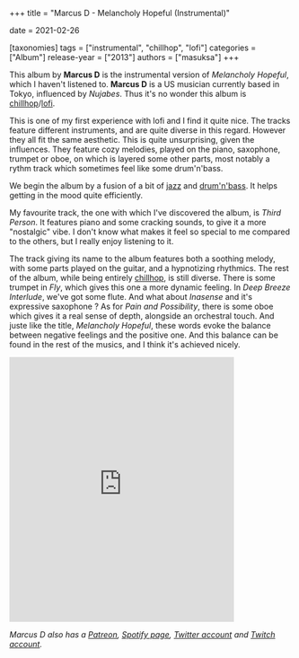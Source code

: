 +++
title = "Marcus D - Melancholy Hopeful (Instrumental)"

date = 2021-02-26

[taxonomies]
tags = ["instrumental", "chillhop", "lofi"]
categories = ["Album"]
release-year = ["2013"]
authors = ["masuksa"]
+++

This album by **Marcus D** is the instrumental version of *Melancholy Hopeful*, which I haven't listened to.
**Marcus D** is a US musician currently based in Tokyo, influenced by *Nujabes*.
Thus it's no wonder this album is [chillhop](/tags/chillhop/)/[lofi](/tags/lofi).

This is one of my first experience with lofi and I find it quite nice.
The tracks feature different instruments, and are quite diverse in this regard.
However they all fit the same aesthetic.
This is quite unsurprising, given the influences.
They feature cozy melodies, played on the piano, saxophone, trumpet or oboe, on which is layered some other parts, most notably a rythm track which sometimes feel like some drum'n'bass.

We begin the album by a fusion of a bit of [jazz](/tags/jazz/) and [drum'n'bass](/tags/drum'n'bass/).
It helps getting in the mood quite efficiently.

My favourite track, the one with which I've discovered the album, is *Third Person*.
It features piano and some cracking sounds, to give it a more "nostalgic" vibe.
I don't know what makes it feel so special to me compared to the others, but I really enjoy listening to it.

The track giving its name to the album features both a soothing melody, with some parts played on the guitar, and a hypnotizing rhythmics.
The rest of the album, while being entirely [chillhop](chillhop), is still diverse.
There is some trumpet in *Fly*, which gives this one a more dynamic feeling.
In *Deep Breeze Interlude*, we've got some flute.
And what about *Inasense* and it's expressive saxophone ?
As for *Pain and Possibility*, there is some oboe which gives it a real sense of depth, alongside an orchestral touch.
And juste like the title, *Melancholy Hopeful*, these words evoke the balance between negative feelings and the positive one.
And this balance can be found in the rest of the musics, and I think it's achieved nicely.

<iframe style="border: 0; width: 400px; height: 472px;" src="https://bandcamp.com/EmbeddedPlayer/album=1872771587/size=large/bgcol=333333/linkcol=4ec5ec/artwork=small/transparent=true/" seamless><a href="https://marcusd.net/album/melancholy-hopeful-instrumental-version">Melancholy Hopeful (Instrumental Version) by Marcus D</a></iframe>

*Marcus D also has a [Patreon](http://www.patreon.com/marcusd), [Spotify page](https://open.spotify.com/artist/5LrXI2SwrD9P30B6CqOjNV), [Twitter account](http://www.twitter.com/marcusd) and [Twitch account](http://www.twitch.tv/marcusd_).*
